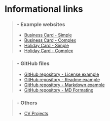 # Informational links

>### - Example websites
>  -  [Business Card - Simple](https://www.freelogoservices.com/business-cards/step2)
>  -  [Business Card - Complex](https://www.canva.com/design/play?category=tACZCsHw0pA&referrer=business-cards-landing-page&utm_source=onboarding)  
>  -  [Holiday Card - Simple](https://www.befunky.com/create/card-maker/)
>  -  [Holiday Card - Complex](https://plus.smilebox.com)

>### - GitHub files  
>  -  [GitHub repository - License example](https://github.com/github/choosealicense.com/blob/gh-pages/LICENSE.md)
>  -  [GitHub repository - Readme example](https://github.com/github/choosealicense.com/blob/gh-pages/README.md)
>  -  [GitHub repository - Markdown example](https://gist.github.com/nicolasdao/a7adda51f2f185e8d2700e1573d8a633#file-open_source_licenses-md)
>  -  [GitHub repository - MD Formating](https://github.com/github/choosealicense.com/blob/gh-pages/README.md)

>### - Others
>  -  [CV Projects](https://profs.info.uaic.ro/~vcosmin/proiectetw)
